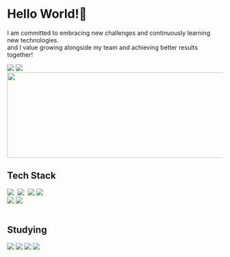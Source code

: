 <!--타이틀 부분-->
# Hello World!👋
I am committed to embracing new challenges and continuously learning new technologies.<br/>
and I value growing alongside my team and achieving better results together!
<br/>

<a href="https://velog.io/@hj20220908"><img src="https://img.shields.io/badge/Tech%20Blog-11B48A?style=flat-square&logo=Vimeo&logoColor=white&link=https://velog.io/@hj20220908"/></a>
<a href="mailto:hyojin202406@gmail.com"><img src="https://img.shields.io/badge/Gmail-d14836?style=flat-square&logo=Gmail&logoColor=white&link=hyojin202406@gmail.com"/></a>
<a href="https://github.com/devxb/gitanimals">
  <img
    src="https://render.gitanimals.org/lines/hyojin202406?pet-id=642334041336422077"
    width="600"
    height="200"
  />
</a>

<!--내용 부분-->
## Tech Stack
<div>
  <img src="https://img.shields.io/badge/java-007396?style=for-the-badge&logo=OpenJDK&logoColor=white">&nbsp
  <img src="https://img.shields.io/badge/springboot-6DB33F?style=for-the-badge&logo=springboot&logoColor=white">&nbsp
  <img src="https://img.shields.io/badge/MySQL-4479A1?style=for-the-badge&logo=MySQL&logoColor=white">
  <img src="https://img.shields.io/badge/docker-%230db7ed.svg?style=for-the-badge&logo=docker&logoColor=white"> 
</div>

<div>
  <img src="https://img.shields.io/badge/JavaScript-F7DF1E?style=for-the-badge&logo=JavaScript&logoColor=white">
  <img src="https://img.shields.io/badge/Vue.js-4FC08D?style=for-the-badge&logo=Vue.js&logoColor=white">
</div>


<br/>

## Studying
<div>
  <img src="https://img.shields.io/badge/Apache Kafka-%3333333.svg?style=for-the-badge&logo=Apache Kafka&logoColor=white"> 
  <img src="https://img.shields.io/badge/Redis-DC382D?style=for-the-badge&logo=Redis&logoColor=white"> 
  <img src="https://img.shields.io/badge/Python-3776AB?style=for-the-badge&logo=Python&logoColor=white">
  <img src="https://img.shields.io/badge/React-61DAFB?style=for-the-badge&logo=React&logoColor=white">
</div>
<br/>

<!-- 
## Projects
Here are some of my most notable projects:
- **Project Name 1**: Brief description of what the project does and what technologies were used.
- **Project Name 2**: Brief description of what the project does and what technologies were used.
- **Project Name 3**: Brief description of what the project does and what technologies were used.

-->
<br/>



<br/>
